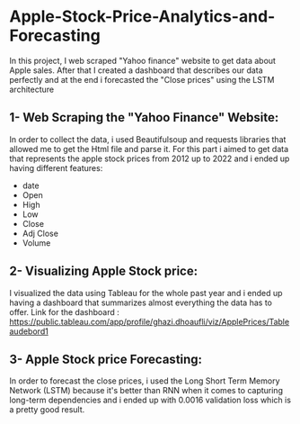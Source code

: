 # Apple-Stock-Price-Analytics-and-Forecasting
In this project, I web scraped "Yahoo finance" website to get data about Apple sales. After that I created a dashboard that describes our data perfectly and at the end i forecasted the "Close prices" using the LSTM architecture

## **1- Web Scraping the "Yahoo Finance" Website:**
In order to collect the data, i used Beautifulsoup and requests libraries that allowed me to get the Html file and parse it. For this part i aimed to get data that represents the apple stock prices from 2012 up to 2022 and i ended up having different features:

- date
- Open
- High
- Low
- Close
- Adj Close
- Volume

## **2- Visualizing Apple Stock price:**
I visualized the data using Tableau for the whole past year and i ended up having a dashboard that summarizes almost everything the data has to offer.
Link for the dashboard : https://public.tableau.com/app/profile/ghazi.dhoaufli/viz/ApplePrices/Tableaudebord1

## **3- Apple Stock price Forecasting:**
In order to forecast the close prices, i used the Long Short Term Memory Network (LSTM) because it's better than RNN when it comes to capturing long-term dependencies and i ended up with 0.0016 validation loss which is a pretty good result.
